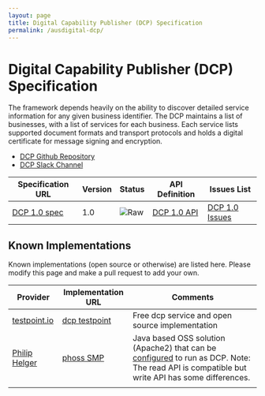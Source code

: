```yaml
---
layout: page
title: Digital Capability Publisher (DCP) Specification
permalink: /ausdigital-dcp/
---
```


# Digital Capability Publisher (DCP) Specification

The framework depends heavily on the ability to discover detailed service information for any given business identifier.  The DCP maintains a list of businesses, with a list of services for each business. Each service lists supported document formats and transport protocols and holds a digital certificate for message signing and encryption.

* [DCP Github Repository](https://github.com/ausdigital/ausdigital-dcp)
* [DCP Slack Channel](https://ausdigital.slack.com/messages/spec-dcp/)

| Specification URL | Version | Status | API Definition |  Issues List |
| ----------------- | ------- | ------ | -------------- |  ----------- |
| [DCP 1.0 spec](http://ausdigital.org/specs/ausdigital-dcp/1.0/) | 1.0 | ![Raw](http://rfc.unprotocols.org/spec:2/COSS/raw.svg) | [DCP 1.0 API](https://swaggerhub.com/api/ausdigital/ausdigital-dcp/1.0)  | [DCP 1.0 Issues](https://github.com/ausdigital/ausdigital-dcp/issues)    |

## Known Implementations

Known implementations (open source or otherwise) are listed here.  Please modify this page and make a pull request to add your own.

|Provider|Implementation URL|Comments|
|--------|------------------|--------|
|[testpoint.io](http://testpoint.io/) | [dcp testpoint](http://testpoint.io/dcp)| Free dcp service and open source implementation|
|[Philip Helger](https://github.com/phax) | [phoss SMP](https://github.com/phax/peppol-smp-server)| Java based OSS solution (Apache2) that can be [configured](https://github.com/phax/peppol-smp-server/wiki/AusDigital-DCP) to run as DCP. Note: The read API is compatible but write API has some differences. |
|  |  |  |
